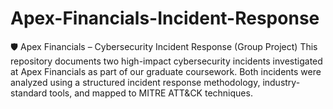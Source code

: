 # Apex-Financials-Incident-Response
🛡️ Apex Financials – Cybersecurity Incident Response (Group Project)  This repository documents two high-impact cybersecurity incidents investigated at Apex Financials as part of our graduate coursework. Both incidents were analyzed using a structured incident response methodology, industry-standard tools, and mapped to MITRE ATT&amp;CK techniques.
